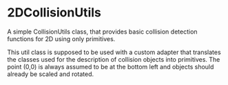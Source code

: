 # 2DCollisionUtils

A simple CollisionUtils class, that provides basic collision detection functions for 2D using only primitives.

This util class is supposed to be used with a custom adapter that translates the classes used for the description of collision objects into primitives. The point (0,0) is always assumed to be at the bottom left and objects should already be scaled and rotated.